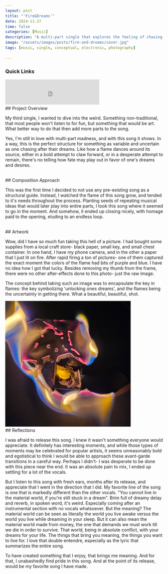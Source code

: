 ```yaml
---
layout: post
title: "'Fire&Dreams'"
date: 2024-11-27
time: false
categories: [Music]
description: "A multi-part single that explores the feeling of chasing dreams."
image: "/assets/images/posts/fire-and-dreams/cover.jpg"
tags: [music, single, conceptual, electronic, photography]

---
```


### Quick Links
<iframe src="https://open.spotify.com/embed/track/6OXYUjzsMI9oXLKDTm8Src" width="300" height="80" frameborder="0" allowtransparency="true" allow="encrypted-media"></iframe>

<br>
## Project Overview

My third single, I wanted to dive into the weird. Something non-traditional, that most people won't listen to for fun, but something that would be art. What better way to do that then add more parts to the song. 

Yes, I'm still in love with multi-part madness, and with this song it shows. In a way, this is the perfect structure for something as variable and uncertain as one chasing after their dreams. Like how a flame dances around its source, either in a bold attempt to claw forward, or in a desperate attempt to remain, there's no telling how fate may play out in favor of one's dreams and desires. 

<br>
## Composition Approach

This was the first time I decided to not use any pre-existing song as a structural guide. Instead, I watched the flame of this song grow, and tended to it's needs throughout the process. Planting seeds of repeating musical ideas that would later play into entire parts, I took this song where it seemed to go in the moment. And somehow, it ended up closing nicely, with homage paid to the opening, eluding to an endless loop. 

<br>
## Artwork

Wow, did I have so much fun taking this hell of a picture. I had bought some supplies from a local craft store- black paper, small key, and small chest container. In one hand, I have my phone camera, and in the other a paper that I just lit on fire. After rapid firing a ton of pictures- one of them captured the exact moment the colors of the flame had bits of purple and blue. I have no idea how I got that lucky. Besides removing my thumb from the frame, there were no other after-effects done to this photo- just the raw image. 

The concept behind taking such an image was to encapsulate the key in flames: the key symbolizing 'unlocking ones dreams', and the flames being the uncertainty in getting there. What a beautiful, beautiful, shot. 

<img src="/assets/images/posts/fire-and-dreams/cover.jpg" alt="Fire&Dreams - Cover Art" width="400">

<br>
## Reflections

I was afraid to release this song. I knew it wasn't something everyone would appreciate. It definitely has interesting moments, and while those types of moments may be celebrated for popular artists, it seems unreasonably bold and egotistical to think I would be able to approach these avant-garde transitions in a careful way. Perhaps I didn't- I was desperate to be done with this piece near the end. It was an absolute pain to mix, I ended up settling for a lot of the vocals. 

But I listen to this song with fresh ears, months after its release, and appreciate that I went in the direction that I did. My favorite line of the song is one that is markedly different than the other vocals. "You cannot live in the material world, if you're still stuck in a dream". Brim full of dreamy delay and reverb, in spoken word, it's weird. Especially coming after an instrumental section with no vocals whatsoever. But the meaning? The material world can be seen as literally the world you live awake versus the world you live while dreaming in your sleep. But it can also mean the material world made from money, the one that demands we must work till we die in order to survive. That world, being in absolute conflict, with your dreams for your life. The things that bring you meaning, the things you want to live for. I love that double entendre, especially as the lyric that summarizes the entire song. 

To have created something that I enjoy, that brings me meaning. And for that, I unabashedly find pride in this song. And at the point of its release, would be my favorite song I have made. 